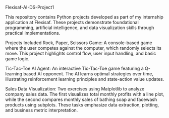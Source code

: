 Flexisaf-AI-DS-Project1

This repository contains Python projects developed as part of my internship application at Flexisaf. These projects demonstrate foundational programming, artificial intelligence, and data visualization skills through practical implementations.

Projects Included
Rock, Paper, Scissors Game:
A console-based game where the user competes against the computer, which randomly selects its move. This project highlights control flow, user input handling, and basic game logic.

Tic-Tac-Toe AI Agent:
An interactive Tic-Tac-Toe game featuring a Q-learning based AI opponent. The AI learns optimal strategies over time, illustrating reinforcement learning principles and state-action value updates.

Sales Data Visualization:
Two exercises using Matplotlib to analyze company sales data. The first visualizes total monthly profits with a line plot, while the second compares monthly sales of bathing soap and facewash products using subplots. These tasks emphasize data extraction, plotting, and business metric interpretation.

